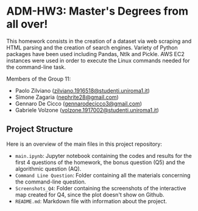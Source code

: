 # ADM-HW3: Master's Degrees from all over!

This homework consists in the creation of a dataset via web scraping and HTML parsing and the creation of search engines. Variety of Python packages have been used including Pandas, Ntlk and Pickle. AWS EC2 instances were used in order to execute the Linux commands needed for the command-line task.

Members of the Group 11:   
- Paolo Zilviano (zilviano.1916518@studenti.uniroma1.it)
- Simone Zagaria (nephrite28@gmail.com)
- Gennaro De Cicco (gennarodecicco3@gmail.com)
- Gabriele Volzone (volzone.1917002@studenti.uniroma1.it)

## Project Structure

Here is an overview of the main files in this project repository:

- `main.ipynb`: Jupyter notebook containing the codes and results for the first 4 questions of the homework, the bonus question (Q5) and the algorithmic question (AQ).
- `Command Line Question`: Folder containing all the materials concerning the command-line question.
- `Screenshots_Q4`: Folder containing the screenshots of the interactive map created for Q4, since the plot doesn't show on Github.
- `README.md`: Markdown file with information about the project.
